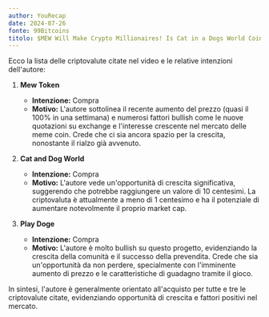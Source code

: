 ```yaml
---
author: YouRecap
date: 2024-07-26
fonte: 99Bitcoins
titolo: $MEW Will Make Crypto Millionaires! Is Cat in a Dogs World Coin the New Shib Killer?!
---
```


Ecco la lista delle criptovalute citate nel video e le relative intenzioni dell'autore:

1. **Mew Token**
   - **Intenzione:** Compra
   - **Motivo:** L'autore sottolinea il recente aumento del prezzo (quasi il 100% in una settimana) e numerosi fattori bullish come le nuove quotazioni su exchange e l'interesse crescente nel mercato delle meme coin. Crede che ci sia ancora spazio per la crescita, nonostante il rialzo già avvenuto.

2. **Cat and Dog World**
   - **Intenzione:** Compra
   - **Motivo:** L'autore vede un'opportunità di crescita significativa, suggerendo che potrebbe raggiungere un valore di 10 centesimi. La criptovaluta è attualmente a meno di 1 centesimo e ha il potenziale di aumentare notevolmente il proprio market cap.

3. **Play Doge**
   - **Intenzione:** Compra
   - **Motivo:** L'autore è molto bullish su questo progetto, evidenziando la crescita della comunità e il successo della prevendita. Crede che sia un'opportunità da non perdere, specialmente con l'imminente aumento di prezzo e le caratteristiche di guadagno tramite il gioco.

In sintesi, l'autore è generalmente orientato all'acquisto per tutte e tre le criptovalute citate, evidenziando opportunità di crescita e fattori positivi nel mercato.
